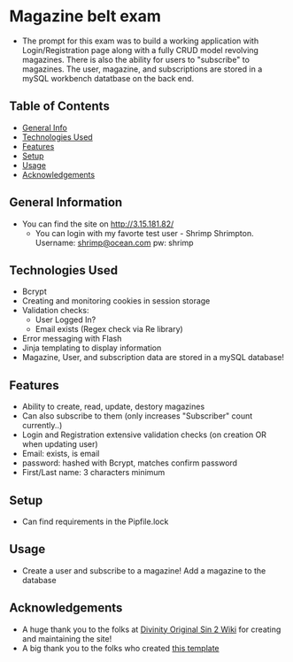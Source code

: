 # Magazine belt exam
  - The prompt for this exam was to build a working application with Login/Registration page along with a fully CRUD model revolving magazines. There is also the ability for users to "subscribe" to magazines. The user, magazine, and subscriptions are stored in a mySQL workbench datatbase on the back end.

## Table of Contents
* [General Info](#general-information)
* [Technologies Used](#technologies-used)
* [Features](#features)
* [Setup](#setup)
* [Usage](#usage)
* [Acknowledgements](#acknowledgements)


## General Information
- You can find the site on http://3.15.181.82/
  - You can login with my favorte test user - Shrimp Shrimpton. Username: shrimp@ocean.com pw: shrimp


## Technologies Used
 - Bcrypt
 - Creating and monitoring cookies in session storage
 - Validation checks:
    - User Logged In?
    - Email exists (Regex check via Re library)
 - Error messaging with Flash
 - Jinja templating to display information
 - Magazine, User, and subscription data are stored in a mySQL database!


## Features
 - Ability to create, read, update, destory magazines
  - Can also subscribe to them (only increases "Subscriber" count currently..)
 - Login and Registration extensive validation checks (on creation OR when updating user)
  - Email: exists, is email
  - password: hashed with Bcrypt, matches confirm password
  - First/Last name: 3 characters minimum

## Setup
 - Can find requirements in the Pipfile.lock

## Usage
 - Create a user and subscribe to a magazine! Add a magazine to the database

## Acknowledgements
- A huge thank you to the folks at [Divinity Original Sin 2 Wiki](https://divinityoriginalsin2.wiki.fextralife.com/Divinity+Original+Sin+2+Wiki) for creating and maintaining the site!
- A big thank you to the folks who created [this template](https://github.com/ritaly/README-cheatsheet)
